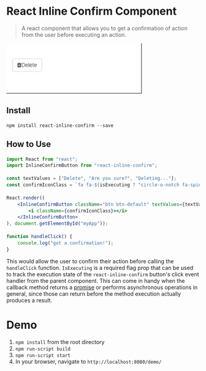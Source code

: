 # React Inline Confirm Component

> A react component that allows you to get a confirmation of action from the user before executing an action. 

![screenshot](screenshot.gif)

## Install

```
npm install react-inline-confirm --save
```

## How to Use

```jsx
import React from "react";
import InlineConfirmButton from "react-inline-confirm";

const textValues = ["Delete", "Are you sure?", "Deleting..."];
const confirmIconClass = `fa fa-${isExecuting ? "circle-o-notch fa-spin" : "fa fa-trash"}`;

React.render((
	<InlineConfirmButton className="btn btn-default" textValues={textValues} showTimer isExecuting={isExecuting} onClick={handleClick}>
		<i className={confirmIconClass}></i>
	</InlineConfirmButton>
), document.getElementById("myApp"));

function handleClick() {
	console.log("got a confirmation!");
}
```

This would allow the user to confirm their action before calling the `handleClick` function.
`IsExecuting` is a required flag prop that can be used to track the execution state of the `react-inline-confirm` button's click event handler from the parent component. This can come in handy when the callback method returns a [promise](https://developer.mozilla.org/en-US/docs/Web/JavaScript/Reference/Global_Objects/Promise) or performs asynchronous operations in general, since those can return before the method execution actually produces a result.

# Demo

1. `npm install` from the root directory
2. `npm run-script build`
3. `npm run-script start`
4. In your browser, navigate to `http://localhost:8080/demo/`
